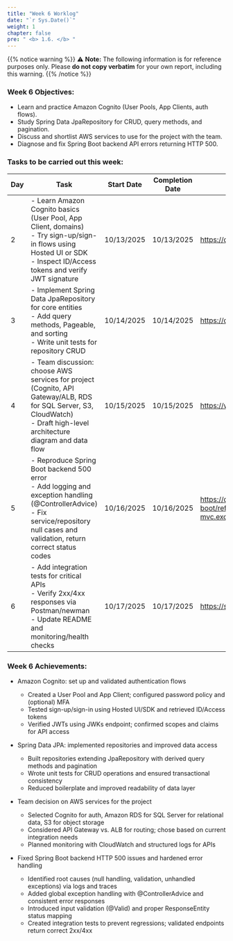 ```yaml
---
title: "Week 6 Worklog"
date: "`r Sys.Date()`"
weight: 1
chapter: false
pre: " <b> 1.6. </b> "
---
```

{{% notice warning %}} 
⚠️ **Note:** The following information is for reference purposes only. Please **do not copy verbatim** for your own report, including this warning.
{{% /notice %}}


### Week 6 Objectives:

* Learn and practice Amazon Cognito (User Pools, App Clients, auth flows).
* Study Spring Data JpaRepository for CRUD, query methods, and pagination.
* Discuss and shortlist AWS services to use for the project with the team.
* Diagnose and fix Spring Boot backend API errors returning HTTP 500.
### Tasks to be carried out this week:
| Day | Task                                                                                                                                                                                                  | Start Date | Completion Date | Reference Material |
| --- | ----------------------------------------------------------------------------------------------------------------------------------------------------------------------------------------------------- | ---------- | --------------- | ------------------ |
| 2   | - Learn Amazon Cognito basics (User Pool, App Client, domains) <br> - Try sign-up/sign-in flows using Hosted UI or SDK <br> - Inspect ID/Access tokens and verify JWT signature                     | 10/13/2025 | 10/13/2025      | https://docs.aws.amazon.com/cognito/ |
| 3   | - Implement Spring Data JpaRepository for core entities <br> - Add query methods, Pageable, and sorting <br> - Write unit tests for repository CRUD                                                  | 10/14/2025 | 10/14/2025      | https://docs.spring.io/spring-data/jpa/reference/ |
| 4   | - Team discussion: choose AWS services for project (Cognito, API Gateway/ALB, RDS for SQL Server, S3, CloudWatch) <br> - Draft high-level architecture diagram and data flow                       | 10/15/2025 | 10/15/2025      | https://wa.aws.amazon.com/ |
| 5   | - Reproduce Spring Boot backend 500 error <br> - Add logging and exception handling (@ControllerAdvice) <br> - Fix service/repository null cases and validation, return correct status codes       | 10/16/2025 | 10/16/2025      | https://docs.spring.io/spring-boot/reference/web/servlet.html#web.servlet.spring-mvc.exception-handling |
| 6   | - Add integration tests for critical APIs <br> - Verify 2xx/4xx responses via Postman/newman <br> - Update README and monitoring/health checks                                                      | 10/17/2025 | 10/17/2025      | https://spring.io/guides/gs/testing-web/ |
### Week 6 Achievements:

* Amazon Cognito: set up and validated authentication flows
  * Created a User Pool and App Client; configured password policy and (optional) MFA
  * Tested sign-up/sign-in using Hosted UI/SDK and retrieved ID/Access tokens
  * Verified JWTs using JWKs endpoint; confirmed scopes and claims for API access

* Spring Data JPA: implemented repositories and improved data access
  * Built repositories extending JpaRepository with derived query methods and pagination
  * Wrote unit tests for CRUD operations and ensured transactional consistency
  * Reduced boilerplate and improved readability of data layer

* Team decision on AWS services for the project
  * Selected Cognito for auth, Amazon RDS for SQL Server for relational data, S3 for object storage
  * Considered API Gateway vs. ALB for routing; chose based on current integration needs
  * Planned monitoring with CloudWatch and structured logs for APIs

* Fixed Spring Boot backend HTTP 500 issues and hardened error handling
  * Identified root causes (null handling, validation, unhandled exceptions) via logs and traces
  * Added global exception handling with @ControllerAdvice and consistent error responses
  * Introduced input validation (@Valid) and proper ResponseEntity status mapping
  * Created integration tests to prevent regressions; validated endpoints return correct 2xx/4xx
